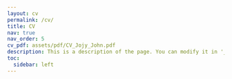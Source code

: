 ```yaml
---
layout: cv
permalink: /cv/
title: CV
nav: true
nav_order: 5
cv_pdf: assets/pdf/CV_Jojy_John.pdf
description: This is a description of the page. You can modify it in '_pages/cv.md'. You can also change or remove the top pdf download button.
toc:
  sidebar: left
---
```

